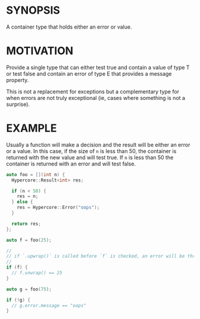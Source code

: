# SYNOPSIS
A container type that holds either an error or value.

# MOTIVATION
Provide a single type that can either test true and contain a value of type T
or test false and contain an error of type E that provides a message property.

This is not a replacement for exceptions but a complementary type for when
errors are not truly exceptional (ie, cases where something is not a surprise).

# EXAMPLE
Usually a function will make a decision and the result will be either an error
or a value. In this case, if the size of `n` is less than 50, the container is
returned with the new value and will test true. If `n` is less than 50 the
container is returned with an error and will test false.

```c++
auto foo = [](int n) {
  Hypercore::Result<int> res;

  if (n < 50) {
    res = n;
  } else {
    res = Hypercore::Error("oops");
  }

  return res;
};

auto f = foo(25);

//
// if `.upwrap()` is called before `f` is checked, an error will be thrown.
//
if (f) {
  // f.unwrap() == 25
}

auto g = foo(75);

if (!g) {
  // g.error.message == "oops"
}
```
